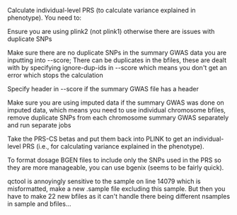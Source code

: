 Calculate individual-level PRS (to calculate variance explained in phenotype). You need to:

Ensure you are using plink2 (not plink1) otherwise there are issues with duplicate SNPs

Make sure there are no duplicate SNPs in the summary GWAS data you are inputting into --score;
There can be duplicates in the bfiles, these are dealt with by specifying ignore-dup-ids in --score which means you don't get an error which stops the calculation

Specify header in --score if the summary GWAS file has a header

Make sure you are using imputed data if the summary GWAS was done on imputed data, which means you need to use individual chromosome bfiles, remove duplicate SNPs from each chromosome summary GWAS separately and run separate jobs

Take the PRS-CS betas and put them back into PLINK to get an individual-level PRS (i.e., for calculating variance explained in the phenotype).

To format dosage BGEN files to include only the SNPs used in the PRS so they are more manageable, you can use bgenix (seems to be fairly quick). 

qctool is annoyingly sensitive to the sample on line 14079 which is misformatted, make a new .sample file excluding this sample. But then you have to make 22 new bfiles as it can't handle there being different nsamples in sample and bfiles...
